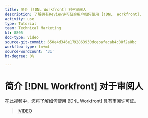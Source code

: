 ```yaml
---
title: 简介 [!DNL Workfront] 对于审阅人
description: 了解拥有Review许可证的用户如何使用 [!DNL  Workfront].
activity: use
type: Tutorial
team: Technical Marketing
kt: 8805
doc-type: video
source-git-commit: 650e4d346e1792863930dcebafacab4c88f2a8bc
workflow-type: tm+mt
source-wordcount: '31'
ht-degree: 0%

---
```


# 简介 [!DNL Workfront] 对于审阅人

在此视频中，您将了解如何使用 [!DNL  Workfront] 具有审阅许可证。

>[!VIDEO](https://video.tv.adobe.com/v/335106/?quality=12&learn=on)
